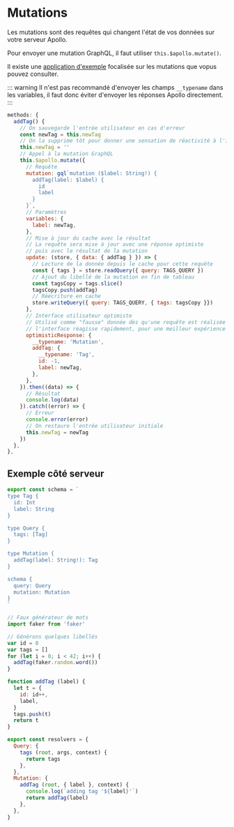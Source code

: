 # Mutations

Les mutations sont des requêtes qui changent l'état de vos données sur votre serveur Apollo.

Pour envoyer une mutation GraphQL, il faut utiliser `this.$apollo.mutate()`.

Il existe une [application d'exemple](https://github.com/Akryum/vue-apollo-todos) focalisée sur les mutations que vopus pouvez consulter.

::: warning
Il n'est pas recommandé d'envoyer les champs `__typename` dans les variables, il faut donc éviter d'envoyer les réponses Apollo directement.
:::

```js
methods: {
  addTag() {
    // On sauvegarde l'entrée utilisateur en cas d'erreur
    const newTag = this.newTag
    // On la supprime tôt pour donner une sensation de réactivité à l'interface utilisateur
    this.newTag = ''
    // Appel à la mutation GraphQL
    this.$apollo.mutate({
      // Requête
      mutation: gql`mutation ($label: String!) {
        addTag(label: $label) {
          id
          label
        }
      }`,
      // Paramètres
      variables: {
        label: newTag,
      },
      // Mise à jour du cache avec le résultat
      // La requête sera mise à jour avec une réponse optimiste
      // puis avec le résultat de la mutation
      update: (store, { data: { addTag } }) => {
        // Lecture de la donnée depuis le cache pour cette requête
        const { tags } = store.readQuery({ query: TAGS_QUERY })
        // Ajout du libellé de la mutation en fin de tableau
        const tagsCopy = tags.slice()
        tagsCopy.push(addTag)
        // Réécriture en cache
        store.writeQuery({ query: TAGS_QUERY, { tags: tagsCopy }})
      },
      // Interface utilisateur optimiste
      // Utilisé comme "fausse" donnée dès qu'une requête est réalisée afin que
      // l'interface réagisse rapidement, pour une meilleur expérience
      optimisticResponse: {
        __typename: 'Mutation',
        addTag: {
          __typename: 'Tag',
          id: -1,
          label: newTag,
        },
      },
    }).then((data) => {
      // Résultat
      console.log(data)
    }).catch((error) => {
      // Erreur
      console.error(error)
      // On restaure l'entrée utilisateur initiale
      this.newTag = newTag
    })
  },
},
```

## Exemple côté serveur

```js
export const schema = `
type Tag {
  id: Int
  label: String
}

type Query {
  tags: [Tag]
}

type Mutation {
  addTag(label: String!): Tag
}

schema {
  query: Query
  mutation: Mutation
}
`

// Faux générateur de mots
import faker from 'faker'

// Générons quelques libellés
var id = 0
var tags = []
for (let i = 0; i < 42; i++) {
  addTag(faker.random.word())
}

function addTag (label) {
  let t = {
    id: id++,
    label,
  }
  tags.push(t)
  return t
}

export const resolvers = {
  Query: {
    tags (root, args, context) {
      return tags
    },
  },
  Mutation: {
    addTag (root, { label }, context) {
      console.log(`adding tag '${label}'`)
      return addTag(label)
    },
  },
}
```
